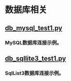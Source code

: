 # 数据库相关

## [db_mysql_test1.py](db_mysql_test1.py)
### MySQL数据库连接示例。

## [db_sqllite3_test1.py](db_sqllite3_test1.py)
### SqlList3数据库连接示例。

